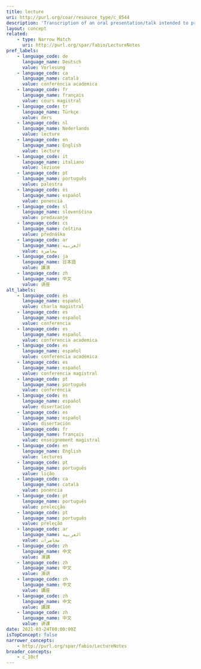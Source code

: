 ```yaml
---
title: lecture
uri: http://purl.org/coar/resource_type/c_8544
description: 'Transcription of an oral presentation/talk intended to present information or teach people about a particular subject, for example by a university or college teacher. [Source: Adopted from https://en.wikipedia.org/wiki/Lecture]'
layout: concept
related:
    - type: Narrow Match
      uri: http://purl.org/spar/fabio/LectureNotes
pref_labels:
    - language_code: de
      language_name: Deutsch
      value: Vorlesung
    - language_code: ca
      language_name: català
      value: conferència acadèmica
    - language_code: fr
      language_name: français
      value: cours magistral
    - language_code: tr
      language_name: Türkçe
      value: ders
    - language_code: nl
      language_name: Nederlands
      value: lecture
    - language_code: en
      language_name: English
      value: lecture
    - language_code: it
      language_name: italiano
      value: lezione
    - language_code: pt
      language_name: português
      value: palestra
    - language_code: es
      language_name: español
      value: ponencia
    - language_code: sl
      language_name: slovenščina
      value: predavanje
    - language_code: cs
      language_name: čeština
      value: přednáška
    - language_code: ar
      language_name: العربية
      value: محاضرة
    - language_code: ja
      language_name: 日本語
      value: 講演
    - language_code: zh
      language_name: 中文
      value: 讲座
alt_labels:
    - language_code: es
      language_name: español
      value: charla magistral
    - language_code: es
      language_name: español
      value: conferencia
    - language_code: es
      language_name: español
      value: conferencia academica
    - language_code: es
      language_name: español
      value: conferencia académica
    - language_code: es
      language_name: español
      value: conferencia magistral
    - language_code: pt
      language_name: português
      value: conferência
    - language_code: es
      language_name: español
      value: disertacion
    - language_code: es
      language_name: español
      value: disertación
    - language_code: fr
      language_name: français
      value: enseignement magistral
    - language_code: en
      language_name: English
      value: lectures
    - language_code: pt
      language_name: português
      value: lição
    - language_code: ca
      language_name: català
      value: ponència
    - language_code: pt
      language_name: português
      value: prelecção
    - language_code: pt
      language_name: português
      value: preleção
    - language_code: ar
      language_name: العربية
      value: محاضرات
    - language_code: zh
      language_name: 中文
      value: 演講
    - language_code: zh
      language_name: 中文
      value: 演讲
    - language_code: zh
      language_name: 中文
      value: 講座
    - language_code: zh
      language_name: 中文
      value: 講課
    - language_code: zh
      language_name: 中文
      value: 讲课
date: 2021-03-24T00:00:00Z
isTopConcept: false
narrower_concepts:
    - http://purl.org/spar/fabio/LectureNotes
broader_concepts:
    - c_18cf
---
```



